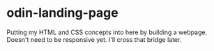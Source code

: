 # odin-landing-page
Putting my HTML and CSS concepts into here by building a webpage. Doesn't need to be responsive yet. I'll cross that bridge later.
